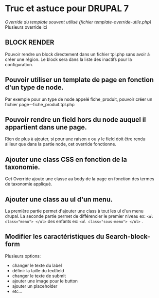 # Truc et astuce pour DRUPAL 7

*Override du template souvent utilisé (fichier template-override-utile.php)*
Plusieurs override ici 

## BLOCK RENDER
Pouvoir rendre un block directement dans un fichier tpl.php sans avoir à créer une région. Le block sera dans la liste des inactifs pour la configuration.

## Pouvoir utiliser un template de page en fonction d'un type de node.
Par exemple pour un type de node appelé fiche_produit, pouvoir créer un fichier page--fiche_produit.tpl.php

## Pouvoir rendre un field hors du node auquel il appartient dans une page.
Rien de plus à ajouter, si pour une raison x ou y le field doit être rendu ailleur que dans la partie node, cet override fonctionne.

## Ajouter une class CSS en fonction de la taxonomie.
Cet Override ajoute une classe au body de la page en fonction des termes de taxonomie appliqué. 

## Ajouter une class au ul d'un menu.
La première partie permet d'ajouter une class à tout les ul d'un menu drupal. 
La seconde partie permet de différencier le premier niveau ex: `<ul class="menu"> </ul>` 
des enfants ex: `<ul class="sous-menu"> </ul>` .

## Modifier les caractéristiques du Search-block-form
Plusieurs options:
* changer le texte du label
* définir la taille du textfield
* changer le texte de submit
* ajouter une image pour le button
* ajouter un placeholder
* etc...
